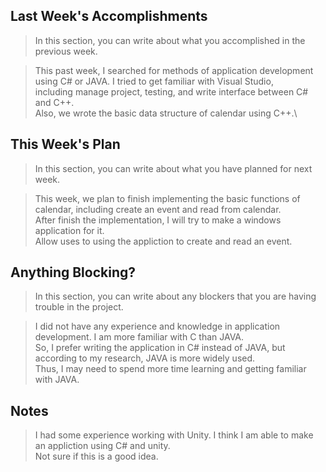 ## Last Week's Accomplishments

> In this section, you can write about what you accomplished in the previous week.

> This past week, I searched for methods of application development using C# or JAVA. I tried to get familiar with Visual Studio, \
> including manage project, testing, and write interface between C# and C++.\
> Also, we wrote the basic data structure of calendar using C++.\

## This Week's Plan

> In this section, you can write about what you have planned for next week.

> This week, we plan to finish implementing the basic functions of calendar, including create an event and read from calendar. \
> After finish the implementation, I will try to make a windows application for it.\
> Allow uses to using the appliction to create and read an event.

## Anything Blocking?

> In this section, you can write about any blockers that you are having trouble in the project.

> I did not have any experience and knowledge in application development. I am more familiar with C than JAVA.\
> So, I prefer writing the application in C# instead of JAVA, but according to my research, JAVA is more widely used.\
> Thus, I may need to spend more time learning and getting familiar with JAVA.

## Notes

> I had some experience working with Unity. I think I am able to make an appliction using C# and unity.\
> Not sure if this is a good idea.
